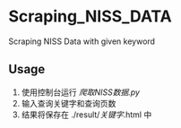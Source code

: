 # Scraping_NISS_DATA
Scraping NISS Data with given keyword

## Usage

1. 使用控制台运行 *爬取NISS数据.py*
2. 输入查询关键字和查询页数
3. 结果将保存在 ./result/*关键字*.html 中

